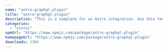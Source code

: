 ```yaml
---
name: "astro-graphql-plugin"
title: "astro-graphql-plugin"
description: "This is a template for an Astro integration. Use this template for writing integrations to use in multiple projects or publish to NPM."
categories:
  - "css+ui"
npmUrl: "https://www.npmjs.com/package/astro-graphql-plugin"
homepageUrl: "https://www.npmjs.com/package/astro-graphql-plugin"
downloads: 1304
---
```

